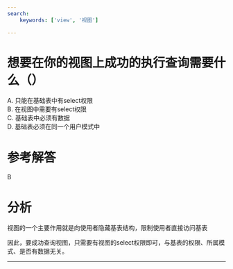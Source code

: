 ```yaml
---
search:
    keywords: ['view', '视图']

---
```





# 想要在你的视图上成功的执行查询需要什么（）
A. 只能在基础表中有select权限  				
B. 在视图中需要有select权限  
C. 基础表中必须有数据					
D. 基础表必须在同一个用户模式中

# 参考解答
B

# 分析
视图的一个主要作用就是向使用者隐藏基表结构，限制使用者直接访问基表

因此，要成功查询视图，只需要有视图的select权限即可，与基表的权限、所属模式、是否有数据无关。

---

